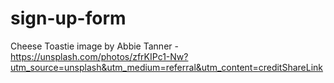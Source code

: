# sign-up-form
Cheese Toastie image by Abbie Tanner - https://unsplash.com/photos/zfrKIPc1-Nw?utm_source=unsplash&utm_medium=referral&utm_content=creditShareLink
